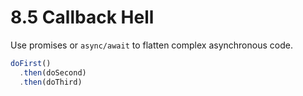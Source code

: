 # 8.5 Callback Hell
Use promises or `async/await` to flatten complex asynchronous code.

```js
doFirst()
  .then(doSecond)
  .then(doThird)
```
